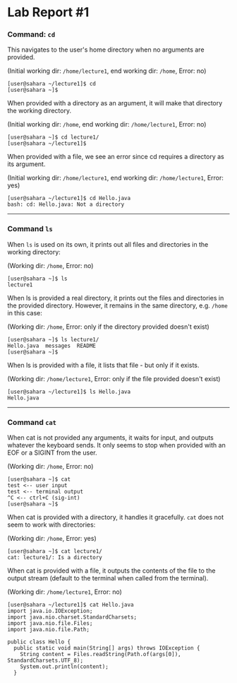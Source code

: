 # Lab Report #1

### Command: `cd`

This navigates to the user's home directory when no arguments are provided.

(Initial working dir: `/home/lecture1`, end working dir: `/home`, Error: no)
```
[user@sahara ~/lecture1]$ cd
[user@sahara ~]$
```

When provided with a directory as an argument, it will make that directory the working directory.

(Initial working dir: `/home`, end working dir: `/home/lecture1`, Error: no)
```
[user@sahara ~]$ cd lecture1/
[user@sahara ~/lecture1]$ 
```

When provided with a file, we see an error since cd requires a directory as its argument.

(Initial working dir: `/home/lecture1`, end working dir: `/home/lecture1`, Error: yes)
```
[user@sahara ~/lecture1]$ cd Hello.java 
bash: cd: Hello.java: Not a directory
```

---

### Command `ls`

When `ls` is used on its own, it prints out all files and directories in the working directory:

(Working dir: `/home`, Error: no)
```
[user@sahara ~]$ ls
lecture1
```

When ls is provided a real directory, it prints out the files and directories in the provided directory.
However, it remains in the same directory, e.g. `/home` in this case:

(Working dir: `/home`, Error: only if the directory provided doesn't exist)
```
[user@sahara ~]$ ls lecture1/
Hello.java  messages  README
[user@sahara ~]$
```

When ls is provided with a file, it lists that file - but only if it exists.

(Working dir: `/home/lecture1`, Error: only if the file provided doesn't exist)
```
[user@sahara ~/lecture1]$ ls Hello.java 
Hello.java
```

---

### Command `cat`

When cat is not provided any arguments, it waits for input, and outputs whatever the keyboard sends.
It only seems to stop when provided with an EOF or a SIGINT from the user.

(Working dir: `/home`, Error: no)
```
[user@sahara ~]$ cat
test <-- user input
test <-- terminal output
^C <-- ctrl+C (sig-int)
[user@sahara ~]$
```

When cat is provided with a directory, it handles it gracefully. `cat` does not seem to work with directories:

(Working dir: `/home`, Error: yes)
```
[user@sahara ~]$ cat lecture1/
cat: lecture1/: Is a directory
```

When cat is provided with a file, it outputs the contents of the file to the output stream
(default to the terminal when called from the terminal).

(Working dir: `/home/lecture1`, Error: no)
```
[user@sahara ~/lecture1]$ cat Hello.java 
import java.io.IOException;
import java.nio.charset.StandardCharsets;
import java.nio.file.Files;
import java.nio.file.Path;

public class Hello {
  public static void main(String[] args) throws IOException {
    String content = Files.readString(Path.of(args[0]), StandardCharsets.UTF_8);    
    System.out.println(content);
  }
```
